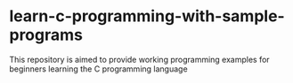 # learn-c-programming-with-sample-programs

This repository is aimed to provide  working programming examples for beginners learning 
the C programming language
